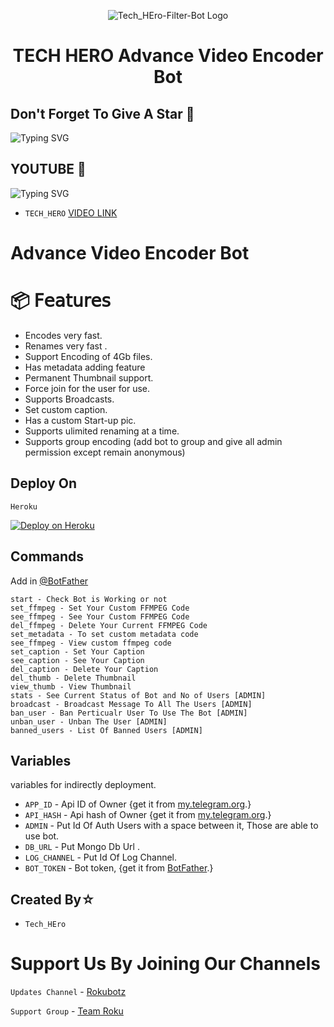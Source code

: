 <p align="center">
  <img src="https://graph.org/file/7b5b64db21e515395aeb3.jpg" alt="Tech_HEro-Filter-Bot Logo">
</p>
<h1 align="center">
  TECH HERO Advance Video Encoder Bot
</h1>

## Don't Forget To Give A Star 🌟

![Typing SVG](https://readme-typing-svg.herokuapp.com/?lines=Welcome+To+TECH+HERO+Filter+Bot!)
</p>

## YOUTUBE 🌟 
</h1>

![Typing SVG](https://readme-typing-svg.herokuapp.com/?lines=FOR+HELP+WATCH+YOUTUBE+VIDEO!)
</p>

- `TECH_HERO` [VIDEO LINK](https://www.youtube.com/channel/UC1YurCQcZMnWRnhTv-G8aDw) 

# Advance Video Encoder Bot


# 📦 𝖥𝖾𝖺𝗍𝗎𝗋𝖾𝗌

 - Encodes very fast.
 - Renames very fast .
 - Support Encoding of 4Gb files.
 - Has metadata adding feature 
 - Permanent Thumbnail support.
 - Force join for the user for use.
 - Supports Broadcasts.
 - Set custom caption.
 - Has a custom Start-up pic.
 - Supports ulimited renaming at a time.
 - Supports group encoding (add bot to group and give all admin permission except remain anonymous)

## Deploy On

`Heroku`

[![Deploy on Heroku](https://www.herokucdn.com/deploy/button.svg)](https://heroku.com/deploy?template=https://github.com/MysteryDemon/TGVid-Comp/)


## Commands
Add in [@BotFather](https://t.me/BotFather)

    start - Check Bot is Working or not
    set_ffmpeg - Set Your Custom FFMPEG Code
    see_ffmpeg - See Your Custom FFMPEG Code
    del_ffmpeg - Delete Your Current FFMPEG Code
    set_metadata - To set custom metadata code
    see_ffmpeg - View custom ffmpeg code
    set_caption - Set Your Caption
    see_caption - See Your Caption
    del_caption - Delete Your Caption
    del_thumb - Delete Thumbnail
    view_thumb - View Thumbnail
    stats - See Current Status of Bot and No of Users [ADMIN]
    broadcast - Broadcast Message To All The Users [ADMIN]
    ban_user - Ban Perticualr User To Use The Bot [ADMIN]
    unban_user - Unban The User [ADMIN]
    banned_users - List Of Banned Users [ADMIN]

 
## Variables 

variables for indirectly deployment.

- `APP_ID` - Api ID of Owner {get it from [my.telegram.org](my.telegram.org).}
- `API_HASH` - Api hash of Owner {get it from [my.telegram.org](my.telegram.org).}
- `ADMIN` - Put Id Of Auth Users with a space between it, Those are able to use bot.
- `DB_URL` - Put Mongo Db Url .
- `LOG_CHANNEL` - Put Id Of Log Channel.
- `BOT_TOKEN` - Bot token, {get it from [BotFather](t.me/BotFather).}

## Created By☆
- `Tech_HEro` 


# Support Us By Joining Our Channels

`Updates Channel` - [Rokubotz](https://t.me/+6LwHBLWZc3IyMTU1)

`Support Group` - [Team Roku](https://t.me/+6LwHBLWZc3IyMTU1)
